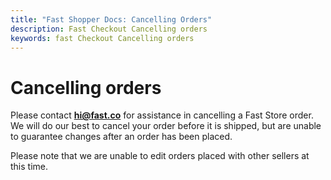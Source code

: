 ```yaml
---
title: "Fast Shopper Docs: Cancelling Orders"
description: Fast Checkout Cancelling orders
keywords: fast Checkout Cancelling orders
---
```


# Cancelling orders

Please contact **hi@fast.co** for assistance in cancelling a Fast Store order. We will do our best to cancel your order before it is shipped, but are unable to guarantee changes after an order has been placed.

Please note that we are unable to edit orders placed with other sellers at this time.

